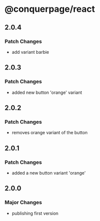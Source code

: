 # @conquerpage/react

## 2.0.4

### Patch Changes

- add variant barbie

## 2.0.3

### Patch Changes

- added new button 'orange' variant

## 2.0.2

### Patch Changes

- removes orange variant of the button

## 2.0.1

### Patch Changes

- added a new button variant 'orange'

## 2.0.0

### Major Changes

- publishing first version
